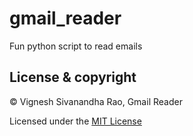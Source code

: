 # gmail_reader
Fun python script to read emails

## License & copyright

&copy; Vignesh Sivanandha Rao, Gmail Reader

Licensed under the [MIT License](LICENSE)